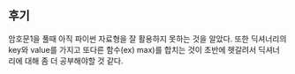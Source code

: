 ## 후기
암호문1을 풀때 아직 파이썬 자료형을 잘 활용하지 못하는 것을 알았다.
또한 딕셔너리의 key와 value를 가지고 또다른 함수(ex) max)를 합치는 것이 초반에 헷갈려서 딕셔너리에 대해 좀 더 공부해야할 것 같다.
